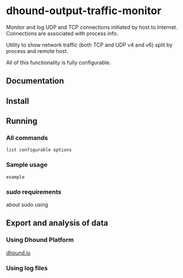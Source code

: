 dhound-output-traffic-monitor
==================
Monitor and log UDP and TCP connections initiated by host to Internet. Connections are associated with process info.

Utility to show network traffic (both TCP and UDP v4 and v6) split by process and remote host.

All of this functionality is fully configurable.

## Documentation
## Install

## Running

### All commands

```
list configurable options
```

### Sample usage

```
example
```

### *sudo* requirements

about sudo using

## Export and analysis of data
### Using Dhound Platform
[dhound.io](https://dhound.io)
### Using log files
